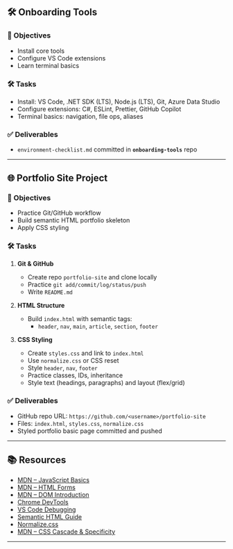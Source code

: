 ## 🛠️ Onboarding Tools
### 📌 Objectives
- Install core tools
- Configure VS Code extensions
- Learn terminal basics

### 🛠️ Tasks
- Install: VS Code, .NET SDK (LTS), Node.js (LTS), Git, Azure Data Studio
- Configure extensions: C#, ESLint, Prettier, GitHub Copilot
- Terminal basics: navigation, file ops, aliases

### ✅ Deliverables
- `environment-checklist.md` committed in **`onboarding-tools`** repo

---

## 🌐 Portfolio Site Project
### 📌 Objectives
- Practice Git/GitHub workflow
- Build semantic HTML portfolio skeleton
- Apply CSS styling

### 🛠️ Tasks
1. **Git & GitHub**
   - Create repo `portfolio-site` and clone locally
   - Practice `git add/commit/log/status/push`
   - Write `README.md`

2. **HTML Structure**
   - Build `index.html` with semantic tags:
     - `header`, `nav`, `main`, `article`, `section`, `footer`

3. **CSS Styling**
   - Create `styles.css` and link to `index.html`
   - Use `normalize.css` or CSS reset
   - Style `header`, `nav`, `footer`
   - Practice classes, IDs, inheritance
   - Style text (headings, paragraphs) and layout (flex/grid)

### ✅ Deliverables
- GitHub repo URL: `https://github.com/<username>/portfolio-site`
- Files: `index.html`, `styles.css`, `normalize.css`
- Styled portfolio basic page committed and pushed

---

## 📚 Resources
- [MDN – JavaScript Basics](https://developer.mozilla.org/en-US/docs/Learn/Getting_started_with_the_web/JavaScript_basics)  
- [MDN – HTML Forms](https://developer.mozilla.org/en-US/docs/Learn/Forms)  
- [MDN – DOM Introduction](https://developer.mozilla.org/en-US/docs/Web/API/Document_Object_Model/Introduction)  
- [Chrome DevTools](https://developer.chrome.com/docs/devtools/)  
- [VS Code Debugging](https://code.visualstudio.com/docs/editor/debugging)  
- [Semantic HTML Guide](https://www.freecodecamp.org/news/semantic-html5-elements/)  
- [Normalize.css](https://necolas.github.io/normalize.css/)  
- [MDN – CSS Cascade & Specificity](https://developer.mozilla.org/en-US/docs/Web/CSS/Cascade)  

---